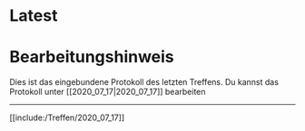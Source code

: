 
# Latest

# Bearbeitungshinweis
Dies ist das eingebundene Protokoll des letzten Treffens.
Du kannst das Protokoll unter [[2020_07_17|2020_07_17]] bearbeiten

---

[[include:/Treffen/2020_07_17]]
    